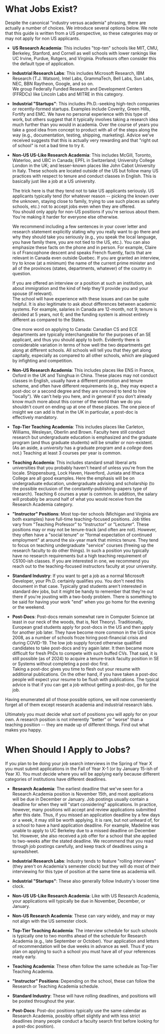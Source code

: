# What Jobs Exist?

Despite the canonical "industry versus academia" phrasing, there are
actually a number of choices. We introduce several options below. We note
that this guide is written from a US perspective, so these categories may
or may not apply for non US applicants.

- **US Research Academia**: This includes "top-ten" schools like MIT,
  CMU, Berkeley, Stanford, and Cornell as well schools with lower rankings
  like UC Irvine, Purdue, Rutgers, and Virginia. Professors often consider 
  this the default type of application. 

- **Industrial Research Labs**: This includes Microsoft Research, IBM
  Research (T.J. Watson), Intel Labs, GrammaTech, Bell Labs, Sun Labs, NEC,
  BBN Raytheon, Google, and so on.  
  We group Federally Funded Research and Development Centers
  (FFRDCs) like Lincoln Labs and MITRE in this category. 

- **Industrial "Startups"**: This includes Ph.D.-seeking high-tech
  companies or recently-formed startups. Examples
  include Coverity, Green Hills, Fortify and EMC. 
  We have no personal experience with this type
  of work, but others suggest that it typically involves taking a research
  idea much further than you would in academia. Over the course of years you
  take a good idea from concept to product with all of the steps along the
  way (e.g., documentation, testing, shipping, marketing). Advice we've
  received suggests that this is actually very rewarding and that "right out
  of school" is not a bad time to try it. 

- **Non-US US-Like Research Academia**: This includes McGill, Toronto,
  Waterloo, and UBC in Canada; EPFL in Switzerland; University College London
  in the UK; and lesser-known places like
  John Cabot University in Italy.  These schools are located outside of the US
  but follow many US practices with respect to tenure and conduct
  classes in English. This is basically just like a job at a US university. 
  
  The trick here is that they tend not to take US applicants seriously. US
  applicants typically tend (for whatever reason -- picking the known over the
  unknown, staying close to family, trying to use such places as safety schools,
  etc.) not to accept jobs even when they are offered.  
  You should only apply for non-US positions if you're serious about them. 
  You're making it harder for everyone else otherwise.
  
  We recommend including a few sentences in your cover letter and research
  statement explicitly stating why you really want to go there and why
  they should take you seriously (e.g., you speak the local language, you have family
  there, you are not tied to the US, etc.).  You can also emphasize these
  facts on the phone and in person.  For example, Claire is of Francophone descent
  and speaks French fluently, facts that are relevant in Canada even outside
  Quebec.  If you are granted an interview, try to know (at a minimum) the name
  of the current prime minister and all of the provinces (states, departments,
  whatever) of the country in question.
  
  If you are offered an interview or a position at such an institution, ask about
  immigration and the kind of help they'll provide you and your spouse (if relevant).  
  The school will have experience with these issues and can be quite
  helpful.  It is also legitimate to ask about differences between academic
  systems.  For example, salaries in Canada are 12-month, not 9; tenure is decided
  at 5 years, not 6; and the funding system is almost entirely different as
  compared to the States.
  
  One more word on applying to Canada: Canadian CS and ECE departments are
  typically interchangeable for the purposes of an SE applicant, and thus you should apply
  to both.  Evidently there is considerable variation in terms of how well the two
  departments get along at different schools. All schools will tell you that they
  get along capitally, especially as compared to all other schools, which are
  plagued by infighting and competition.

- **Non-US Research Academia**: This includes places like ENS in
  France, Oxford in the UK and Tsinghua in China. These places may not
  conduct classes in English, usually have a different promotion and tenure
  scheme, and often have different requirements (e.g., they may expect a
  post-doc or a second degree and they are rumored to tend to hire "locally").
  We can't help you here, and in general if you don't already know much more
  about this corner of the world than we do you shouldn't count on ending up
  at one of these places.  The one piece of insight we can add is that in the UK
  in particular, a post-doc is effectively mandatory.

- **Top-Tier Teaching Academia**: This includes places like Carleton,
  Williams, Wesleyan, Oberlin and Brown. Faculty here still conduct research
  but undergraduate education is emphasized and the graduate program (and
  thus graduate students) will be smaller or non-existent. (As an aside, a
  <i>university</i> has a graduate program and a <i>college</i> does not.) 
  Teaching at least 3 courses per year is common. 

- **Teaching Academia**: This includes standard small liberal arts
  universities that you probably haven't heard of unless you're from the
  locale. Shippensburg, Lock Haven, Haverford, Juniata and Ithaca College are
  all good examples. Here the emphasis will be on undergraduate education,
  undergraduate advising and scholarship (to the possible exclusion of the
  constantly-publishing-papers type of research). Teaching 6 courses a year
  is common. In addition, the salary will probably be around half of what you
  would receive from the Research Academia category. 

- **"Instructor" Positions**: Most top-tier schools (Michigan and 
  Virginia are both examples) have full-time teaching-focused positions.
  Job titles vary from "Teaching Professor" to "Instructor" or "Lecturer". 
  These positions may or may not be tenure-track (and often are not). 
  However, they often have a "social tenure" or "formal expectation of continued 
  employment" at around the six-year mark that mimics tenure. They tend to
  focus on teaching undergraduate "service" courses (freeing up the research
  faculty to do other things). In such a position you typically have no
  research requirements but a high teaching requirement of CS100-ish classes.
  If you are interested in one, we recommend you reach out to
  the teaching-focused instructors faculty at your university.

- **Standard Industry**: If you want to get a job as a normal
  Microsoft Developer, your Ph.D. certainly qualifies you. You don't need
  this document in that case. Typically grad students aren't interested in
  standard dev jobs, but it might be handy to remember that they're out there
  if you're jousting with a two-body problem. There is something to be said
  for having your work "end" when you go home for the evening or the weekend.

- **Post-Docs**: Post-docs remain somewhat rare in Computer Science (at
  least in our neck of the woods, that is, Not Theory). Traditionally, European
  grad students apply for post-docs in the US and then apply for another job
  later.  They have become more common in the US since 2008, as a number of
  schools froze hiring post-financial crisis and during COVID-19.  The low job 
  supply forced otherwise
  qualified candidates to take post-docs and try again later.  It then became more
  difficult for fresh PhDs to compete with such buffed CVs. That said, it is
  still possible (as of 2024) to acquire a tenure-track faculty position in SE or
  Systems without completing a post-doc first.  
  Taking a post-doc gives you time to flesh out your resume
  with additional publications. On the other hand, if you have taken a post-doc
  people will expect your resume to be flush with publications. The typical advice
  is that if you can get a job without getting a post-doc, go for the
  job.

Having enumerated all of those possible options, we will now conveniently
forget all of them except research academia and industrial research labs.

Ultimately you must decide what sort of positions you will apply for on
your own. A research position is not inherently "better" or "worse" than a
teaching position -- they are made up of different things. Find out what
makes you happy. 

# When Should I Apply to Jobs?

If you plan to be doing your job search interviews in the Spring of Year X
you must submit applications in the Fall of Year X-1 (or by January 15-ish
of Year X). You must decide where you will be applying early because
different categories of institutions have different deadlines. 

- **Research Academia**:  The earliest deadline that we've seen for a Research 
  Academia position is November 15th, and most applications will be due in December or January.
  Job postings usually contain a deadline for when they will "start considering" applications.
  In practice, however, many positions will accept and review applications submitted 
  after this date. Thus, if you missed an application deadline by a few days or a week, 
  it may still be worth applying. 
  It is rare, but not unheard of, for a school to have a hard application
  deadline. For example, Madeline was unable to apply to UC Berkeley due to a missed
  deadline on December 1st. However, she also received a job offer for a school that she applied
  to two-weeks after the stated deadline. We recommend that you read through job postings
  carefully, and keep track of deadlines using a spreadsheet.

- **Industrial Research Labs**: Industry tends to feature "rolling
  interviews" (they aren't on Academia's semester clock) but they will do
  most of their interviewing for this type of position at the same time as
  academia will.  

- **Industrial "Startups"**: These also generally follow
  Industry's looser time clock.

- **Non-US US-Like Research Academia**: Like with US Research Academia, 
  your applications will typically be due in November, December, or January.

- **Non-US Research Academia**: These can vary widely, and may or may not
  align with the US semester clock.

- **Top-Tier Teaching Academia**: The interview schedule for
  such schools is typically one to two months ahead of the schedule for
  Research Academia (e.g., late September or October). Your application and letters of recommendation will be
  due weeks in advance as well. Thus if you plan on applying to such a school
  you must have all of your references ready early. 

- **Teaching Academia**: These often follow the same schedule as Top-Tier Teaching
  Academia.

- **"Instructor" Positions**: Depending on the school, these can follow the
  Research or Teaching Academia schedule.

- **Standard Industry**: These will have rolling deadlines, and positions will
  be posted throughout the year.

- **Post-Docs**: Post-doc positions typically use
  the same calendar as Research Academia, possibly offset slightly and with less
  strict deadlines (many people conduct a faculty search first before looking for
  a post-doc position).  